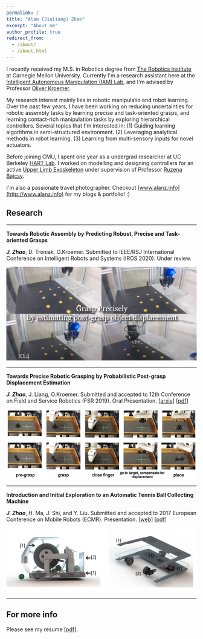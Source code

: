 ```yaml
---
permalink: /
title: "Alan (Jialiang) Zhao"
excerpt: "About me"
author_profile: true
redirect_from: 
  - /about/
  - /about.html
---
```


I recently received my M.S. in Robotics degree from [The Robotics Institute](https://www.ri.cmu.edu/) at Carnegie Mellon University. Currently I'm a research assistant here at the [Intelligent Autonomous Manipulation (IAM) Lab](https://labs.ri.cmu.edu/iam/), and I'm advised by Professor [Oliver Kroemer](https://www.ri.cmu.edu/ri-faculty/oliver-kroemer/).

My research interest mainly lies in robotic manipulatio and robot learning. 
Over the past few years, I have been working on reducing uncertainties for robotic assembly tasks by learning precise and task-oriented grasps, and learning contact-rich manipulation tasks by exploring hierarchical controllers.
Several topics that I'm interested in:
(1) Guiding learning algorithms in semi-structured environment.
(2) Leveraging analytical methods in robot learning.
(3) Learning from multi-sensory inputs for novel actuators.

Before joining CMU, I spent one year as a undergrad researcher at UC Berkeley [HART Lab](http://hart.berkeley.edu/). 
I worked on modelling and designing controllers for an active [Upper Limb Exoskeleton](http://hart.berkeley.edu/exoskeletons.html) under supervision of Professor [Ruzena Bajcsy](https://people.eecs.berkeley.edu/~bajcsy/).

I'm also a passionate travel photographer. Checkout [www.alanz.info](http://www.alanz.info) for my blogs & portfolio! :)

## Research

<hr style="height:2px;border-width:0;color:gray;background-color:gray">

**Towards Robotic Assembly by Predicting Robust, Precise and Task-oriented Grasps**

***J. Zhao***, D. Troniak, O.Kroemer. Submitted to IEEE/RSJ International Conference on Intelligent Robots and Systems (IROS 2020). Under review.

  ![IROS2020](/images/IROS2020.png)

<hr style="height:2px;border-width:0;color:gray;background-color:gray">

**Towards Precise Robotic Grasping by Probabilistic Post-grasp Displacement Estimation**

***J. Zhao***, J. Liang, O.Kroemer. Submitted and accepted to 12th Conference on Field and Service Robotics (FSR 2019). Oral Presentation. [[arxiv](https://arxiv.org/abs/1909.02129)] [[pdf](/files/FSR19.pdf)]

![FSR2019](/images/FSR2019.png)

<hr style="height:2px;border-width:0;color:gray;background-color:gray">

**Introduction and Initial Exploration to an Automatic Tennis Ball Collecting Machine**

***J. Zhao***, H. Ma, J. Shi, and Y. Liu. Submitted and accepted to 2017 European Conference on Mobile Robots (ECMR). Presentation. [[web](https://ieeexplore.ieee.org/document/8098684)] [[pdf](/files/ECMR.pdf)]

![tennimate](/images/tennimate.png)


<hr style="height:2px;border-width:0;color:gray;background-color:gray">

For more info
------
Please see my resume [[pdf](/files/resume.pdf)].
